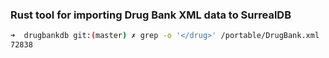 ### Rust tool for importing Drug Bank XML data to SurrealDB


```sh
➜  drugbankdb git:(master) ✗ grep -o '</drug>' /portable/DrugBank.xml | wc -l
72838
```